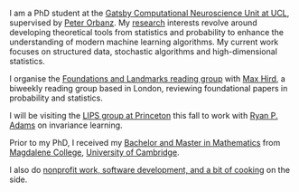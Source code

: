 I am a PhD student at the [Gatsby Computational Neuroscience Unit at UCL](https://www.ucl.ac.uk/gatsby/), supervised by [Peter Orbanz](http://www.gatsby.ucl.ac.uk/~porbanz/). My [research](/research) interests revolve around developing theoretical tools from statistics and probability to enhance the understanding of modern machine learning algorithms. My current work focuses on structured data, stochastic algorithms and high-dimensional statistics.

I organise the [Foundations and Landmarks reading group](https://foundations-landmarks.notion.site/) with [Max Hird](https://www.linkedin.com/in/max-hird-366a30b4/), a biweekly reading group based in London, reviewing foundational papers in probability and statistics. 

I will be visiting the [LIPS group at Princeton](https://lips.cs.princeton.edu/) this fall to work with [Ryan P. Adams](https://www.cs.princeton.edu/~rpa/) on invariance learning.

Prior to my PhD, I received my [Bachelor and Master in Mathematics](https://www.maths.cam.ac.uk/) from [Magdalene College](https://www.magd.cam.ac.uk/), [University of Cambridge](https://www.cam.ac.uk/about-the-university).

I also do [nonprofit work, software development, and a bit of cooking](/non-maths) on the side.


